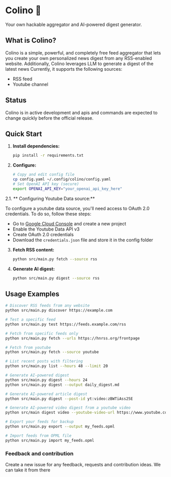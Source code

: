 # Colino 📰

Your own hackable aggregator and AI-powered digest generator.

## What is Colino?

Colino is a simple, powerful, and completely free feed aggregator that lets you create your own personalized news digest from any RSS-enabled website. Additionally, Colino leverages LLM to generate a digest of the latest news
Currently, it supports the following sources:
- RSS feed
- Youtube channel

## Status
Colino is in active development and apis and commands are expected to change quickly before the official release.

## Quick Start

1. **Install dependencies:**
   ```bash
   pip install -r requirements.txt
   ```

2. **Configure:**
   ```bash
   # Copy and edit config file  
   cp config.yaml ~/.config/colino/config.yaml
   # Set OpenAI API key (secure)
   export OPENAI_API_KEY="your_openai_api_key_here"
   ```

2.1. ** Configuring Youtube Data source:**

To configure a youtube data source, you'll need access to OAuth 2.0 credentials.
To do so, follow these steps:
- Go to [Google Cloud Console](https://console.cloud.google.com/) and create a new project
- Enable the Youtube Data API v3
- Create OAuth 2.0 credentials
- Download the `credentials.json` file and store it in the config folder 

3. **Fetch RSS content:**
   ```bash
   python src/main.py fetch --source rss
   ```

4. **Generate AI digest:**
   ```bash
   python src/main.py digest --source rss
   ```

## Usage Examples

```bash
# Discover RSS feeds from any website
python src/main.py discover https://example.com

# Test a specific feed
python src/main.py test https://feeds.example.com/rss

# Fetch from specific feeds only
python src/main.py fetch --urls https://hnrss.org/frontpage

# Fetch from youtube
python src/main.py fetch --source youtube

# List recent posts with filtering
python src/main.py list --hours 48 --limit 20

# Generate AI-powered digest
python src/main.py digest --hours 24
python src/main.py digest --output daily_digest.md

# Generate AI-powered article digest
python src/main.py digest --post-id yt:video:zBWTiAss25E

# Generate AI-powered video digest from a youtube video
python src/main digest video --youtube-video-url https://www.youtube.com/watch?v=vQJKtTXkpCI

# Export your feeds for backup
python src/main.py export --output my_feeds.opml

# Import feeds from OPML file
python src/main.py import my_feeds.opml
```


### Feedback and contribution

Create a new issue for any feedback, requests and contribution ideas. We can take it from there

